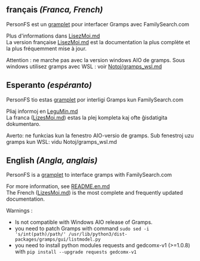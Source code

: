 ## français _(Franca, French)_
PersonFS est un [gramplet](https://www.gramps-project.org/wiki/index.php/Gramplets) pour interfacer Gramps avec FamilySearch.com

Plus d'informations dans [LisezMoi.md](LisezMoi.md)   
La version française [LisezMoi.md](LisezMoi.md) est la documentation la plus complète et la plus fréquemment mise à jour.

Attention : ne marche pas avec la version windows AIO de gramps. Sous windows utilisez gramps avec WSL : voir [Notoj/gramps_wsl.md](Notoj/gramps_wsl.md)

## Esperanto _(espéranto)_
PersonFS tio estas [gramplet](https://www.gramps-project.org/wiki/index.php/Gramplets) por interligi Gramps kun FamilySearch.com

Pliaj informoj en [LeguMin.md](LeguMin.md)  
La franca ([LizesMoi.md](LeguMin.md)) estas la plej kompleta kaj ofte ĝisdatigita dokumentaro. 

Averto: ne funkcias kun la fenestro AIO-versio de gramps. Sub fenestroj uzu gramps kun WSL: vidu Notoj/gramps_wsl.md

## English _(Angla, anglais)_
PersonFS is a [gramplet](https://www.gramps-project.org/wiki/index.php/Gramplets) to interface gramps with FamilySearch.com

For more information, see [README.en.md](README.en.md)  
The French ([LizesMoi.md](LeguMin.md)) is the most complete and frequently updated documentation.

Warnings : 
 
* Is not compatible with Windows AIO release of Gramps.
* you need to patch Gramps with command ` sudo sed -i 's/int(path)/path/' /usr/lib/python3/dist-packages/gramps/gui/listmodel.py `
* you need to install python modules requests and gedcomx-v1 (>=1.0.8) with ` pip install --upgrade requests gedcomx-v1 `
